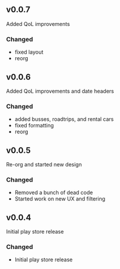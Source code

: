 ## v0.0.7
Added QoL improvements

### Changed
- fixed layout
- reorg

## v0.0.6
Added QoL improvements and date headers

### Changed
- added busses, roadtrips, and rental cars
- fixed formatting
- reorg

## v0.0.5
Re-org and started new design

### Changed
- Removed a bunch of dead code
- Started work on new UX and filtering

## v0.0.4
Initial play store release

### Changed
- Initial play store release
